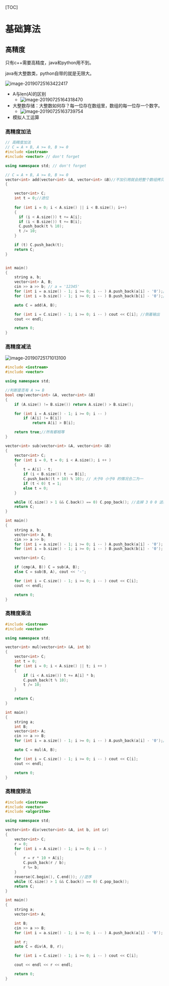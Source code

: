[TOC]

# 基础算法

## 高精度

只有c++需要高精度，java和python用不到。

java有大整数类，python自带的就是无限大。

![image-20190725163422417](http://blogpicturekoko.oss-cn-beijing.aliyuncs.com/blog/2019-07-31-042407.jpg)

- A与len(A)的区别
  - ![image-20190725164318470](http://blogpicturekoko.oss-cn-beijing.aliyuncs.com/blog/2019-07-31-042406.jpg)
- 大整数存储：大整数如何存？每一位存在数组里，数组的每一位存一个数字。
  - ![image-20190725163739754](http://blogpicturekoko.oss-cn-beijing.aliyuncs.com/blog/2019-07-31-42406.jpg)
- 模拟人工运算

### 高精度加法

```c++
// 高精度加法
// C = A + B, A >= 0, B >= 0
#include <iostream>
#include <vector> // don't forget

using namespace std; // don't forget

// C = A + B, A >= 0, B >= 0
vector<int> add(vector<int> &A, vector<int> &B)//不加引用就会把整个数组拷贝一遍，加了就不会拷贝
{

    vector<int> C;
    int t = 0;//进位
  
  	for (int i = 0; i < A.size() || i < B.size(); i++)
    {
      if (i < A.size()) t += A[i];
      if (i < B.size()) t += B[i];
      C.push_back(t % 10);
      t /= 10;
    }

    if (t) C.push_back(t);
    return C;
}


int main()
{
    string a, b;
    vector<int> A, B;
    cin >> a >> b; // a = '12345'
    for (int i = a.size() - 1; i >= 0; i -- ) A.push_back(a[i] - '0');//字符串变成数字要 -'0'
    for (int i = b.size() - 1; i >= 0; i -- ) B.push_back(b[i] - '0');//A = [5, 4, 3, 2, 1]

    auto C = add(A, B);

    for (int i = C.size() - 1; i >= 0; i -- ) cout << C[i]; //倒着输出
    cout << endl;

    return 0;
}

```



### 高精度减法

![image-20190725171013100](http://blogpicturekoko.oss-cn-beijing.aliyuncs.com/blog/2019-07-31-042405.jpg)

```c++
#include <iostream>
#include <vector>

using namespace std;

//判断是否有 A >= B
bool cmp(vector<int> &A, vector<int> &B)
{
    if (A.size() != B.size()) return A.size() > B.size();

    for (int i = A.size() - 1; i >= 0; i -- )
        if (A[i] != B[i])
            return A[i] > B[i];

    return true;//所有都相等
}

vector<int> sub(vector<int> &A, vector<int> &B)
{
    vector<int> C;
    for (int i = 0, t = 0; i < A.size(); i ++ )
    {
        t = A[i] - t;
        if (i < B.size()) t -= B[i];
        C.push_back((t + 10) % 10); // 大于0 小于0 的情况合二为一
        if (t < 0) t = 1;
        else t = 0;
    }

    while (C.size() > 1 && C.back() == 0) C.pop_back(); //去掉 3 0 0 这样的结果，去掉前导0
    return C;
}

int main()
{
    string a, b;
    vector<int> A, B;
    cin >> a >> b;
    for (int i = a.size() - 1; i >= 0; i -- ) A.push_back(a[i] - '0');
    for (int i = b.size() - 1; i >= 0; i -- ) B.push_back(b[i] - '0');

    vector<int> C;

    if (cmp(A, B)) C = sub(A, B);
    else C = sub(B, A), cout << '-';

    for (int i = C.size() - 1; i >= 0; i -- ) cout << C[i];
    cout << endl;

    return 0;
}
```



### 高精度乘法

```c++
#include <iostream>
#include <vector>

using namespace std;

vector<int> mul(vector<int> &A, int b)
{
    vector<int> C;
    int t = 0;
    for (int i = 0; i < A.size() || t; i ++ )
    {
        if (i < A.size()) t += A[i] * b;
        C.push_back(t % 10);
        t /= 10;
    }

    return C;
}

int main()
{
    string a;
    int B;
    vector<int> A;
    cin >> a >> B;
    for (int i = a.size() - 1; i >= 0; i -- ) A.push_back(a[i] - '0');//push_back什么意思

    auto C = mul(A, B);

    for (int i = C.size() - 1; i >= 0; i -- ) cout << C[i];
    cout << endl;

    return 0;
}

```



### 高精度除法

```c++
#include <iostream>
#include <vector>
#include <algorithm>

using namespace std;

vector<int> div(vector<int> &A, int b, int &r)
{
    vector<int> C;
    r = 0;
    for (int i = A.size() - 1; i >= 0; i -- )
    {
        r = r * 10 + A[i];
        C.push_back(r / b);
        r %= b;
    }
    reverse(C.begin(), C.end()); //逆序
    while (C.size() > 1 && C.back() == 0) C.pop_back();
    return C;
}

int main()
{
    string a;
    vector<int> A;

    int B;
    cin >> a >> B;
    for (int i = a.size() - 1; i >= 0; i -- ) A.push_back(a[i] - '0');

    int r;
    auto C = div(A, B, r);

    for (int i = C.size() - 1; i >= 0; i -- ) cout << C[i];

    cout << endl << r << endl;

    return 0;
}

```

